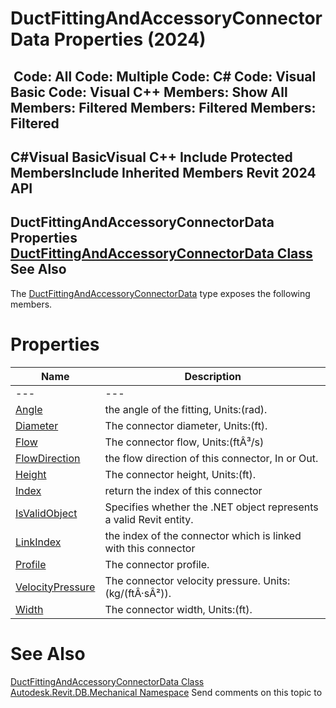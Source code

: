 # DuctFittingAndAccessoryConnectorData Properties (2024)

﻿
 Code: All Code: Multiple Code: C# Code: Visual Basic Code: Visual C++  Members: Show All Members: Filtered Members: Filtered Members: Filtered   
---  
C#Visual BasicVisual C++
Include Protected MembersInclude Inherited Members
Revit 2024 API  
---  
DuctFittingAndAccessoryConnectorData Properties  
[DuctFittingAndAccessoryConnectorData Class](ffb25c4f-cd7a-bd51-8f78-3107a0955fc9.md "DuctFittingAndAccessoryConnectorData Class") See Also  
---  
The [DuctFittingAndAccessoryConnectorData](ffb25c4f-cd7a-bd51-8f78-3107a0955fc9.md "DuctFittingAndAccessoryConnectorData Class") type exposes the following members.
# Properties
| Name | Description |
| --- | --- |
| --- | --- | --- |
| [Angle](fc94f2f8-ac92-9974-09f0-aaff0bfc499c.md "Angle Property") | the angle of the fitting, Units:(rad). |
| [Diameter](a9b21020-4dc3-4ba3-eb23-1ac40a2366bf.md "Diameter Property") | The connector diameter, Units:(ft). |
| [Flow](59b9e1ac-aa14-3040-8903-98c0a1968252.md "Flow Property") | The connector flow, Units:(ftÂ³/s) |
| [FlowDirection](e8bf3786-8ce0-cf47-8170-c954997f4e39.md "FlowDirection Property") | the flow direction of this connector, In or Out. |
| [Height](0b21573e-314a-35e6-76f3-20f3af17b4c4.md "Height Property") | The connector height, Units:(ft). |
| [Index](067e75f2-193d-f347-94ca-601173767605.md "Index Property") | return the index of this connector |
| [IsValidObject](d124dfd4-808c-2177-2228-d340600fb721.md "IsValidObject Property") | Specifies whether the .NET object represents a valid Revit entity. |
| [LinkIndex](253e8b3b-a07b-f09e-428a-3c3cde3363e2.md "LinkIndex Property") | the index of the connector which is linked with this connector |
| [Profile](0c10d8b2-dc23-35d1-89ea-42824587de86.md "Profile Property") | The connector profile. |
| [VelocityPressure](6c6c03c5-0ec4-b2f2-87ae-00ce77e83400.md "VelocityPressure Property") | The connector velocity pressure. Units: (kg/(ftÂ·sÂ²)). |
| [Width](eff747c7-0668-c010-ec82-e1d4ec15291a.md "Width Property") | The connector width, Units:(ft). |

# See Also
[DuctFittingAndAccessoryConnectorData Class](ffb25c4f-cd7a-bd51-8f78-3107a0955fc9.md "DuctFittingAndAccessoryConnectorData Class")
[Autodesk.Revit.DB.Mechanical Namespace](0eafd899-5912-56fd-94b1-d286156e26fc.md "Autodesk.Revit.DB.Mechanical Namespace")
Send comments on this topic to 